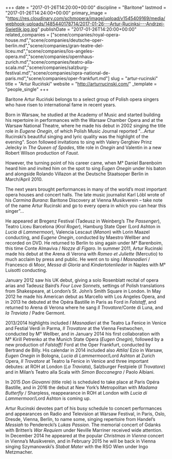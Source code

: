 +++
date = "2017-01-26T14:20:00+00:00"
discipline = "Baritone"
lastmod = "2017-01-26T14:24:00+00:00"
primary_image = "https://res.cloudinary.com/schmopera/image/upload/v1545409169/media/webhook-uploads/1485440178714/2017-01-26---Artur-Rucinksi---Andrzej-Swietlik.jpg.jpg"
publishDate = "2017-01-26T14:20:00+00:00"
related_companies = ["scene/companies/royal-opera-house.md","scene/companies/deutsche-oper-berlin.md","scene/companies/gran-teatre-del-liceu.md","scene/companies/los-angeles-opera.md","scene/companies/opernhaus-zurich.md","scene/companies/teatro-alla-scala.md","scene/companies/salzburg-festival.md","scene/companies/opra-national-de-paris.md","scene/companies/oper-frankfurt.md"]
slug = "artur-rucinski"
title = "Artur Ruciński"
website = "http://arturrucinski.com/"
_template = "people_single"
+++

Baritone Artur Ruciński belongs to a select group of Polish opera singers who have risen to international fame in recent years.

Born in Warsaw, he studied at the Academy of Music and started building his repertoire in performances with the Warsaw Chamber Opera and at the Warsaw National Theatre, where he made his debut in 2002 singing the title role in *Eugene Onegin*, of which Polish Music Journal reported "...Artur Rucinski’s beautiful singing and lyric quality was the highlight of the evening". Soon followed invitations to sing with Valery Gerghiev Prinz Jelecky in *The Queen of Spades*, title role in *Onegin* and Valentin in a new Robert Wilson production of *Faust*.

However, the turning point of his career came, when M° Daniel Barenboim heard him and invited him on the spot to sing *Eugen Onegin* under his baton and alongside Rolando Villazon at the Deutsche Staatsoper Berlin in March/April 2010.

The next years brought performances in many of the world’s most important opera houses and concert halls. The late music journalist Karl Löbl wrote of his *Carmina Burana*: Baritone Discovery at Vienna Musikverein – take note of the name Artur Rucinski and go to every opera in which you can hear this singer”…

He appeared at Bregenz Festival (Tadeusz in Weinberg’s *The Passenger*), Teatro Liceu Barcelona (*Krol Roger*), Hamburg State Oper (Lord Ashton in *Lucia di Lammermoor*), Valencia Lescaut (*Manon*) with Lorin Maazel conducting, and *Eugene Onegin*, conducted by Maestro Wellber and recorded on DVD. He returned to Berlin to sing again under M° Barenboim, this time Conte Almaviva / *Nozze di Figaro*. In summer 2011, Artur Rucinski made his debut at the Arena di Verona with *Romeo et Juliette* (Mercutio) to much acclaim by press and public. He went on to sing *I Masnadieri* / Francesco di Moor, *Messa di Gloria* and *Kindertotenlieder* in Naples with M° Luisotti conducting.

January 2012 saw his UK debut, giving a solo Rosenblatt recital of opera arias and Tadeusz Baird’s *Four Love Sonnets*, settings of Polish translations from Shakespeare, at London’s St. John’s Smith Square in London. In May 2012 he made his American debut as Marcello with Los Angeles Opera, and in 2013 he debuted at the Opéra Bastille in Paris as Ford in *Falstaff*, and returned to Arena di Verona where he sang *Il Trovatore*/Conte di Luna, and *la Traviata* / Padre Germont.

2013/2014 highlights included *I Masnadieri* at the Teatro La Fenice in Venice and Festial Verdi in Parma, *Il Trovatore* at the Vienna Festwochen, conducted by M° Wellber, and in January 2014 his first collaboration with M° Kirill Petrenko at the Munich State Opera (*Eugen Onegin*), followed by a new production of *Falstaff*/ Ford at the Oper Frankfurt, conducted by Bertrand de Billy. His calendar in 2014 included also *Attila*/ Ezio in Warsaw, *Eugen Onegin* in Bologna, *Lucia di Lammermoor*/Lord Ashton at Zurich Opera, *Il Trovatore* at Teatro la Fenice in Venice and three important debutes: at ROH at London (*La Traviata*), Salzburger Festpiele (*Il Trovatore*) and in Milan’s Teatro alla Scala with *Simon Boccanegra* / Paolo Albiani.

In 2015 *Don Giovanni* (title role) is scheduled to take place at Paris Opéra Bastille, and in 
2016 the debut at New York’s Metropolitan with *Madama Butterfly* / Sharpless, reappearance in ROH at London with *Lucia di Lammermoor*/Lord Ashton is coming up.

Artur Rucinski devotes part of his busy schedule to concert performances and appearances on Radio and Television at Warsaw Festival, in Paris, Oslo, Dresde, Vienna, Berlin, to name some, singing repertoire from Handel’s *Messiah* to Penderecki’s *Lukas Passion*. The memorial concert of Gdanks with Britten’s *War Requiem* under Neville Marriner received wide attention. In December 2014 he appeared at the popular *Christmas in Vienna* concert in Vienna’s Musikverein, and in February 2015 he will be back in Vienna singing Szymanowski’s *Stabat Mater* with the RSO Wien under Ingo Metzmacher.
